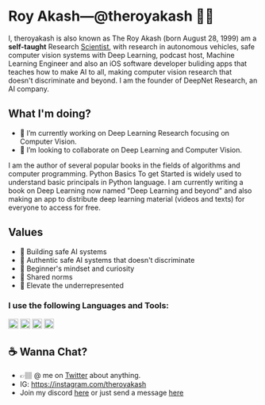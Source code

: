 # Roy Akash&mdash;@theroyakash 👋🏽

I, theroyakash is also known as The Roy Akash (born August 28, 1999) am a **self-taught** Research [Scientist](https://g.co/kgs/zzwfzC), with research in autonomous vehicles, safe computer vision systems with Deep Learning, podcast host, Machine Learning Engineer and also an iOS software developer buliding apps that teaches how to make AI to all, making computer vision research that doesn't discriminate and beyond. I am the founder of DeepNet Research, an AI company.

## What I'm doing?
- 🔭 I’m currently working on Deep Learning Research focusing on Computer Vision.
- 👯 I’m looking to collaborate on Deep Learning and Computer Vision.

I am the author of several popular books in the fields of algorithms and computer programming. Python Basics To get Started is widely used to understand basic principals in Python language. I am currently writing a book on Deep Learning now named "Deep Learning and beyond" and also making an app to distribute deep learning material (videos and texts) for everyone to access for free.


## Values
- 🥽 Building safe AI systems<br>
- 🌟 Authentic safe AI systems that doesn't discriminate<br>
- 🍏 Beginner's mindset and curiosity<br>
- 🙌 Shared norms<br>
- 🚀 Elevate the underrepresented

### I use the following Languages and Tools:

<code><img height="20" src="https://f0.pngfuel.com/png/20/845/swift-apple-programming-language-xcode-books-png-clip-art-thumbnail.png"></code>
<code><img height="20" src="https://www.python.org/static/opengraph-icon-200x200.png"></code>
<code><img height="20" src="https://developer.apple.com/library/archive/documentation/ToolsLanguages/Conceptual/Xcode_Overview/Art/XcodeIcon_2x.png"></code>
<code><img height="20" src="https://avatars1.githubusercontent.com/u/28029853?s=280&v=4"></code>

## ☕️ Wanna Chat?
- 👉🏽 @ me on [Twitter](https://twitter.com/theroyakash) about anything.<br>
- IG: https://instagram.com/theroyakash<br>
- Join my discord [here](https://discord.gg/TXQyQYa) or just send a message [here](https://www.iamroyakash.com/contact)


